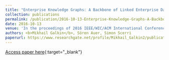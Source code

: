 ```yaml
---
title: "Enterprise Knowledge Graphs: A Backbone of Linked Enterprise Data"
collection: publications
permalink: /publication/2016-10-13-Enterprise-Knowledge-Graphs-A-Backbone-of-Linked-Enterprise-Data
date: 2016-10-13
venue: 'In the proceedings of 2016 IEEE/WIC/ACM International Conference on Web Intelligence, WI 2016, Omaha, NE, USA, October 13-16, 2016'
authors: <b>Mikhail Galkin</b>, Sören Auer, Simon Scerri
paperurl: https://www.researchgate.net/profile/Mikhail_Galkin2/publication/303459555_Enterprise_Knowledge_Graphs_A_Backbone_of_Linked_Enterprise_Data/links/574427dd08ae298602f0fed0/Enterprise-Knowledge-Graphs-A-Backbone-of-Linked-Enterprise-Data.pdf
---
```

[Access paper here](https://www.researchgate.net/profile/Mikhail_Galkin2/publication/303459555_Enterprise_Knowledge_Graphs_A_Backbone_of_Linked_Enterprise_Data/links/574427dd08ae298602f0fed0/Enterprise-Knowledge-Graphs-A-Backbone-of-Linked-Enterprise-Data.pdf){:target="_blank"}
